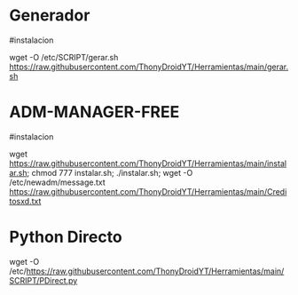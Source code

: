# Generador

#instalacion 

wget -O /etc/SCRIPT/gerar.sh https://raw.githubusercontent.com/ThonyDroidYT/Herramientas/main/gerar.sh

# ADM-MANAGER-FREE

#instalacion 

wget https://raw.githubusercontent.com/ThonyDroidYT/Herramientas/main/instalar.sh; chmod 777 instalar.sh; ./instalar.sh; wget -O /etc/newadm/message.txt https://raw.githubusercontent.com/ThonyDroidYT/Herramientas/main/Creditosxd.txt

# Python Directo

wget -O /etc/https://raw.githubusercontent.com/ThonyDroidYT/Herramientas/main/SCRIPT/PDirect.py
